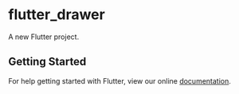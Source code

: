 # flutter_drawer

A new Flutter project.

## Getting Started

For help getting started with Flutter, view our online
[documentation](https://flutter.io/).
